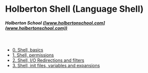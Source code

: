 # Holberton Shell (Language Shell)
##### Holberton School ([www.holbertonschool.com](www.holbertonschool.com))
&nbsp;
- [0. Shell, basics](basics/)
- [1. Shell, permissions](permissions/)
- [2. Shell, I/O Redirections and filters](io_redirections_and_filters/)
- [3. Shell, init files, variables and expansions](init_files_variables_and_expansions/)
